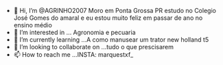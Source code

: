- 👋 Hi, I’m @AGRINHO2007 Moro em Ponta Grossa PR estudo no Colegio José Gomes do amaral e eu estou muito feliz em passar de ano no ensino médio
- 👀 I’m interested in ... Agronomia e pecuaria 
- 🌱 I’m currently learning ...A como manusear um trator new holland t5
- 💞️ I’m looking to collaborate on ...tudo o que prescisarem
- 📫 How to reach me ...INSTA: marquestxf_

<!---
AGRINHO2007/AGRINHO2007 is a ✨ special ✨ repository because its `README.md` (this file) appears on your GitHub profile.
You can click the Preview link to take a look at your changes.
--->
